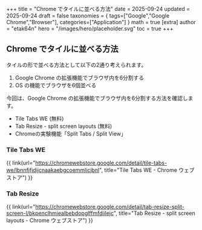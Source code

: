 +++
title = "Chrome でタイルに並べる方法"
date = 2025-09-24
updated = 2025-09-24
draft = false
taxonomies = { tags=["Google","Google Chrome","Browser"], categories=["Application"] }
math = true
[extra]
author = "etak64n"
hero = "/images/hero/placeholder.svg"
toc = true
+++

## Chrome でタイルに並べる方法

タイルの形で並べる方法として以下の2通り考えられます。
1. Google Chrome の拡張機能でブラウザ内を6分割する
2. OS の機能でブラウザを6個並べる

今回は、Google Chrome の拡張機能でブラウザ内を6分割する方法を確認します。

- Tile Tabs WE (無料)
- Tab Resize - split screen layouts (無料)
- Chromeの実験機能「Split Tabs / Split View」

### Tile Tabs WE

{{ link(url="https://chromewebstore.google.com/detail/tile-tabs-we/lbnnfjfjdijcnaakaebgcoemmlicjbnl", title="Tile Tabs WE - Chrome ウェブストア") }}

### Tab Resize

{{ link(url="https://chromewebstore.google.com/detail/tab-resize-split-screen-l/bkpenclhmiealbebdopglffmfdiilejc", title="Tab Resize - split screen layouts - Chrome ウェブストア") }}

